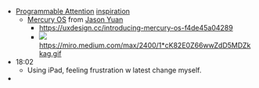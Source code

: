 - [Programmable Attention](<Programmable Attention.md>) [inspiration](<inspiration.md>) 
    - [Mercury OS](<Mercury OS.md>) from [Jason Yuan](<Jason Yuan.md>)
        - https://uxdesign.cc/introducing-mercury-os-f4de45a04289
        - ![](https://firebasestorage.googleapis.com/v0/b/firescript-577a2.appspot.com/o/imgs%2Fv8%2Fhelp%2F44qhODdos5?alt=media&token=5374dcf9-1bc6-4c53-97b7-2acb015e3424)https://miro.medium.com/max/2400/1*cK82E0Z66wwZdD5MDZkkag.gif
- 18:02
    - Using iPad, feeling frustration w latest change myself. 
- 
